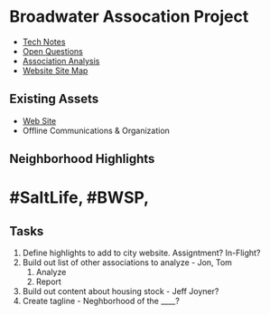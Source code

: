 # Broadwater Assocation Project

* [Tech Notes](docs/tech.md)
* [Open Questions](docs/questions.md)
* [Association Analysis](docs/analysis.md)
* [Website Site Map](docs/sitemap.pdf)
## Existing Assets
* [Web Site](http://broadwaterfl.org/)
* Offline Communications & Organization

## Neighborhood Highlights
# #SaltLife, #BWSP, 

## Tasks
1. Define highlights to add to city website. Assigntment? In-Flight?
2. Build out list of other associations to analyze - Jon, Tom
    1. Analyze
    2. Report
3. Build out content about housing stock - Jeff Joyner?
4. Create tagline - Neghborhood of the ____?